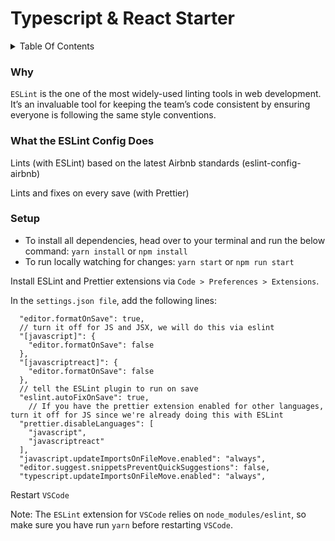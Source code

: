 # Typescript & React Starter

<details>
 <summary>Table Of Contents</summary>
 <hr>
  <p><a href='#why'>Why</a></p>
  <p><a href='#what-the-eslint-config-does'>What the config does</a></p>
  <p><a href='#setup'>Setup</a></p>
</details>

### Why

`ESLint` is the one of the most widely-used linting tools in web development. It’s an invaluable tool for keeping the team’s code consistent by ensuring everyone is following the same style conventions.

### What the ESLint Config Does

Lints (with ESLint) based on the latest Airbnb standards (eslint-config-airbnb)

Lints and fixes on every save (with Prettier)

### Setup

-   To install all dependencies, head over to your terminal and run the below command:
    `yarn install` or `npm install`
-   To run locally watching for changes:
    `yarn start` or `npm run start`

Install ESLint and Prettier extensions via `Code > Preferences > Extensions`. 

In the `settings.json file`, add the following lines:

```
  "editor.formatOnSave": true,
  // turn it off for JS and JSX, we will do this via eslint
  "[javascript]": {
    "editor.formatOnSave": false
  },
  "[javascriptreact]": {
    "editor.formatOnSave": false
  },
  // tell the ESLint plugin to run on save
  "eslint.autoFixOnSave": true,
    // If you have the prettier extension enabled for other languages, turn it off for JS since we're already doing this with ESLint 
  "prettier.disableLanguages": [
    "javascript",
    "javascriptreact"
  ],
  "javascript.updateImportsOnFileMove.enabled": "always",
  "editor.suggest.snippetsPreventQuickSuggestions": false,
  "typescript.updateImportsOnFileMove.enabled": "always",

```
Restart `VSCode`

Note: The `ESLint` extension for `VSCode` relies on `node_modules/eslint`, so make sure you have run `yarn` before restarting `VSCode`.